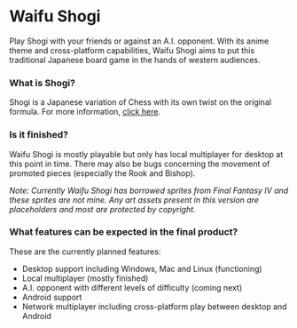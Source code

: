 
# Waifu Shogi
Play Shogi with your friends or against an A.I. opponent. With its anime theme and cross-platform capabilities, Waifu Shogi aims to put this traditional Japanese board game in the hands of western audiences.

### What is Shogi?
Shogi is a Japanese variation of Chess with its own twist on the original formula. For more information, [click here](http://genedavis.com/articles/2014/05/10/shogi-rules/ "Shogi (Japanese Chess) Rules by Gene Davis").


### Is it finished?
Waifu Shogi is mostly playable but only has local multiplayer for desktop at this point in time. There may also be bugs concerning the movement of promoted pieces (especially the Rook and Bishop).

_Note: Currently Waifu Shogi has borrowed sprites from Final Fantasy IV and these sprites are not mine. Any art assets present in this version are placeholders and most are protected by copyright._


### What features can be expected in the final product?
These are the currently planned features:

- Desktop support including Windows, Mac and Linux (functioning)
- Local multiplayer (mostly finished)
- A.I. opponent with different levels of difficulty (coming next)
- Android support
- Network multiplayer including cross-platform play between desktop and Android